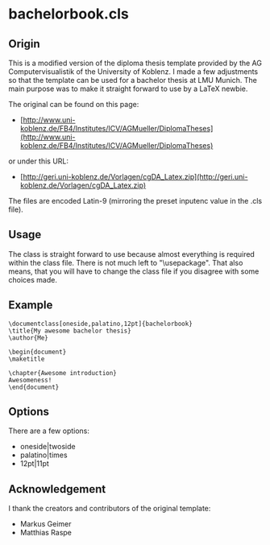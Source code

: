 bachelorbook.cls
================

Origin
------
This is a modified version of the diploma thesis template provided by the AG Computervisualistik of the University of Koblenz. I made a few adjustments so that the template can be used for a bachelor thesis at LMU Munich. The main purpose was to make it straight forward to use by a LaTeX newbie.

The original can be found on this page: 

* [http://www.uni-koblenz.de/FB4/Institutes/ICV/AGMueller/DiplomaTheses](http://www.uni-koblenz.de/FB4/Institutes/ICV/AGMueller/DiplomaTheses)

or under this URL: 

* [http://geri.uni-koblenz.de/Vorlagen/cgDA_Latex.zip](http://geri.uni-koblenz.de/Vorlagen/cgDA_Latex.zip)

The files are encoded Latin-9 (mirroring the preset inputenc value in the .cls file).

Usage
-----
The class is straight forward to use because almost everything is required within the class file. There is not much left to "\usepackage". That also means, that you will have to change the class file if you disagree with some choices made.

Example
-------
    \documentclass[oneside,palatino,12pt]{bachelorbook}  
    \title{My awesome bachelor thesis}  
    \author{Me}

    \begin{document}
    \maketitle

    \chapter{Awesome introduction}
    Awesomeness!
    \end{document}

Options
-------
There are a few options:

* oneside|twoside
* palatino|times
* 12pt|11pt

Acknowledgement
---------------
I thank the creators and contributors of the original template:

* Markus Geimer
* Matthias Raspe

